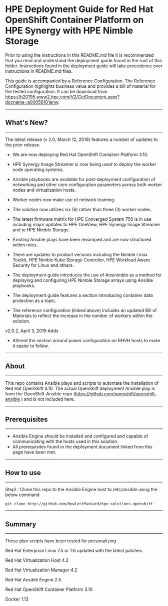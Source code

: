 # HPE Deployment Guide for Red Hat OpenShift Container Platform on HPE Synergy with HPE Nimble Storage

Prior to using the instructions in this README.md file it is recommended that you read and understand the deployment guide found in the root of this folder. Instructions found in the deployment guide will take precedence over instructions in README.md files.

This guide is accompanied by a Reference Configuration. The Reference Configuration highlights business value and provides a bill of material for the tested configuration. It can be download from https://h20195.www2.hpe.com/V2/GetDocument.aspx?docname=a00056101enw.

________________________________________
## What's New? ##
________________________________________

The latest release (v 2.0, March 12, 2019) features a number of updates to the prior release.

- We are now deploying Red Hat OpenShift Container Platform 3.10.

- HPE Synergy Image Streamer is now being used to deploy the worker node operating systems.

- Ansible playbooks are available for post-deployment configuration of networking and other core configuration parameters across both worker nodes and virtualization hosts.

- Worker nodes now make use of network teaming.

- The solution now utilizes six (6) rather than three (3) worker nodes.

- The latest firmware matrix for HPE Converged System 750 is in use including major updates to HPE OneView, HPE Synergy Image Streamer and to HPE Nimble Storage. 

- Existing Ansible plays have been revamped and are now structured within roles.

- There are updates to product versions including the Nimble Linux Toolkit, HPE Nimble Kube Storage Controller, HPE Workload Aware Security for Linux and others.

- The deployment guide introduces the use of Ansinimble as a method for deploying and configuring HPE Nimble Storage arrays using Ansible playbooks.

- The deployment guide features a section introducing container data protection as a topic. 

- The reference configuration (linked above) includes an updated Bill of Materials to reflect the increase in the number of workers within the solution. 

v2.0.2, April 3, 2019 Adds
- Altered the section around power configuration on RHVH hosts to make it easier to follow.

________________________________________
## About ##
________________________________________

This repo contains Ansible plays and scripts to automate the installation of Red Hat OpenShift 3.10. The actual OpenShift deployment Ansible play is from the OpenShift-Ansible repo (https://github.com/openshift/openshift-ansible ) and is not included here.

________________________________________
## Prerequisites ##
________________________________________
 
 - Ansible Engine should be installed and configured and capable of communicating with the hosts used in this solution.
 - All prerequisites found in the deployment document linked from this page have been met. 
 
________________________________________
## How to use ##
________________________________________

Step1 : Clone this repo to the Ansible Engine host to /etc/ansible using the below command
```
git clone http://github.com/HewlettPackard/hpe-solutions-openshift
```

________________________________________
## Summary ##
________________________________________
These plan scripts have been tested for personalizing

Red Hat Enterprise Linux 7.5 or 7.6 updated with the latest patches

Red Hat Virtualization Host 4.2

Red Hat Virtualization Manager 4.2

Red Hat Ansible Engine 2.5

Red Hat OpenShift Container Platform 3.10

Docker 1.13


